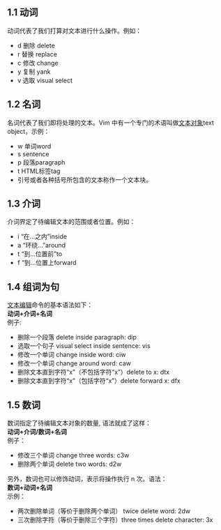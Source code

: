 ## **1.1 动词**
  
动词代表了我们打算对文本进行什么操作。例如：

-   d 删除 delete
-   r 替换 replace
-   c 修改 change
-   y 复制 yank
-   v 选取 visual select
  
## **1.2 名词**  
名词代表了我们即将处理的文本。Vim 中有一个专门的术语叫做[文本对象](https://www.zhihu.com/search?q=%E6%96%87%E6%9C%AC%E5%AF%B9%E8%B1%A1&search_source=Entity&hybrid_search_source=Entity&hybrid_search_extra=%7B%22sourceType%22%3A%22answer%22%2C%22sourceId%22%3A1733228460%7D)text object，示例：

-   w 单词word
-   s sentence
-   p 段落paragraph
-   t HTML标签tag
-   引号或者各种括号所包含的文本称作一个文本块。
  
## 1.3 介词

介词界定了待编辑文本的范围或者位置。例如：

-   i “在…之内”inside
-   a “环绕…”around
-   t “到…位置前”to
-   f “到…位置上forward

  
## 1.4 组词为句
  
[文本编辑](https://www.zhihu.com/search?q=%E6%96%87%E6%9C%AC%E7%BC%96%E8%BE%91&search_source=Entity&hybrid_search_source=Entity&hybrid_search_extra=%7B%22sourceType%22%3A%22answer%22%2C%22sourceId%22%3A1733228460%7D)命令的基本语法如下：  
**动词+介词+名词**  
例子:

-   删除一个段落 delete inside paragraph: dip
-   选取一个句子 visual select inside sentence: vis
-   修改一个单词 change inside word: ciw
-   修改一个单词 change around word: caw
-   删除文本直到字符“x”（不包括字符“x”）delete to x: dtx
-   删除文本直到字符“x”（包括字符“x”）delete forward x: dfx

  
## 1.5 数词
  
数词指定了待编辑文本对象的数量, 语法就成了这样：  
**动词+介词/数词+名词**  
例子：

-   修改三个单词 change three words: c3w
-   删除两个单词 delete two words: d2w

另外，数词也可以修饰动词，表示将操作执行 n 次。语法：  
**数词+动词+名词**  
示例：

-   两次删除单词（等价于删除两个单词） twice delete word: 2dw
-   三次删除字符（等价于删除三个字符）three times delete character: 3x